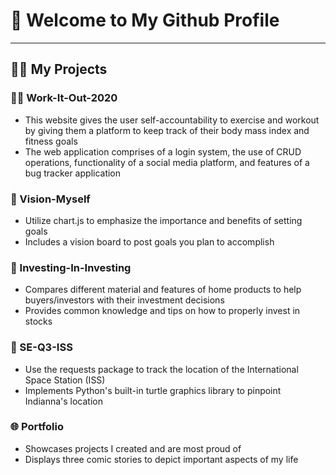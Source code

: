 <h1> 🤩 Welcome to My Github Profile </h1>
<hr>
<h2> 👨‍💻 My Projects </h2> 

### 🏋️‍♂️ Work-It-Out-2020 
 - This website gives the user self-accountability to exercise and workout by giving them a platform to keep track of their body mass index and fitness goals
 - The web application comprises of a login system, the use of CRUD operations, functionality of a social media platform, and features of a bug tracker application
### 🎯 Vision-Myself
 - Utilize chart.js to emphasize the importance and benefits of setting goals
 - Includes a vision board to post goals you plan to accomplish
### 🏡 Investing-In-Investing
 - Compares different material and features of home products to help buyers/investors with their investment decisions
 - Provides common knowledge and tips on how to properly invest in stocks 
### 🔭 SE-Q3-ISS
 - Use the requests package to track the location of the International Space Station (ISS)
 - Implements Python's built-in turtle graphics library to pinpoint Indianna's location
### 🌐 Portfolio
 - Showcases projects I created and are most proud of
 - Displays three comic stories to depict important aspects of my life

